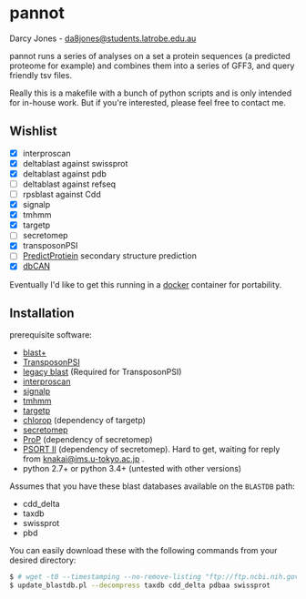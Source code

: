 # pannot

Darcy Jones - <da8jones@students.latrobe.edu.au>

pannot runs a series of analyses on a set a protein sequences (a predicted proteome for example) and combines them into a series of GFF3, and query friendly tsv files.

Really this is a makefile with a bunch of python scripts and is only intended for in-house work.
But if you're interested, please feel free to contact me.


## Wishlist

- [x] interproscan
- [x] deltablast against swissprot
- [x] deltablast against pdb
- [ ] deltablast against refseq
- [ ] rpsblast against Cdd
- [x] signalp
- [x] tmhmm
- [x] targetp
- [ ] secretomep
- [x] transposonPSI
- [ ] [PredictProtiein](https://www.predictprotein.org/) secondary structure prediction
- [x] [dbCAN](http://csbl.bmb.uga.edu/dbCAN/index.php)

Eventually I'd like to get this running in a [docker](https://www.docker.com/) container for portability.

## Installation

prerequisite software:

- [blast+](ftp://ftp.ncbi.nlm.nih.gov/blast/executables/blast+/LATEST/)
- [TransposonPSI](http://transposonpsi.sourceforge.net/)
- [legacy blast](ftp://ftp.ncbi.nlm.nih.gov/blast/executables/release/LATEST/) (Required for TransposonPSI)
- [interproscan](https://github.com/ebi-pf-team/interproscan)
- [signalp](http://www.cbs.dtu.dk/cgi-bin/nph-sw_request?signalp)
- [tmhmm](http://www.cbs.dtu.dk/cgi-bin/nph-sw_request?tmhmm)
- [targetp](http://www.cbs.dtu.dk/cgi-bin/nph-sw_request?targetp)
- [chlorop](http://www.cbs.dtu.dk/cgi-bin/nph-sw_request?chlorop) (dependency of targetp)
- [secretomep](http://www.cbs.dtu.dk/services/SecretomeP/)
- [ProP](http://www.cbs.dtu.dk/cgi-bin/nph-sw_request?prop) (dependency of secretomep)
- [PSORT II](http://psort.hgc.jp/) (dependency of secretomep). Hard to get, waiting for reply from <knakai@ims.u-tokyo.ac.jp> .
- python 2.7+ or python 3.4+ (untested with other versions)

Assumes that you have these blast databases available on the `BLASTDB` path:

- cdd_delta
- taxdb
- swissprot
- pbd

You can easily download these with the following commands from your desired directory:

```bash
$ # wget -t0 --timestamping --no-remove-listing "ftp://ftp.ncbi.nih.gov/pub/mmdb/cdd/little_endian/*" && tar zxf Cdd_LE.tar.gz
$ update_blastdb.pl --decompress taxdb cdd_delta pdbaa swissprot
```
